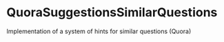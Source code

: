 # QuoraSuggestionsSimilarQuestions
Implementation of a system of hints for similar questions (Quora)
